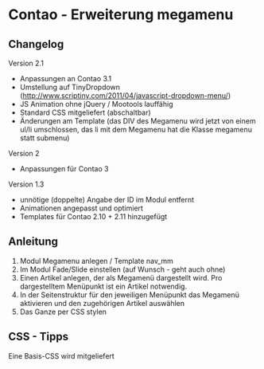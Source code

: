 Contao - Erweiterung megamenu
=============================

Changelog
---------
Version 2.1
 * Anpassungen an Contao 3.1
 * Umstellung auf TinyDropdown (http://www.scriptiny.com/2011/04/javascript-dropdown-menu/)
 * JS Animation ohne jQuery / Mootools lauffähig
 * Standard CSS mitgeliefert (abschaltbar)
 * Änderungen am Template (das DIV des Megamenu wird jetzt von einem ul/li umschlossen, das li mit dem Megamenu hat die Klasse megamenu statt submenu)

Version 2
 * Anpassungen für Contao 3

Version 1.3
 * unnötige (doppelte) Angabe der ID im Modul entfernt
 * Animationen angepasst und optimiert
 * Templates für Contao 2.10 + 2.11 hinzugefügt


Anleitung
---------

1. Modul Megamenu anlegen / Template nav_mm
2. Im Modul Fade/Slide einstellen (auf Wunsch - geht auch ohne)
3. Einen Artikel anlegen, der als Megamenü dargestellt wird. Pro dargestelltem Menüpunkt ist ein Artikel notwendig.
4. In der Seitenstruktur für den jeweiligen Menüpunkt das Megamenü aktivieren und den zugehörigen Artikel auswählen
5. Das Ganze per CSS stylen

CSS - Tipps
-----------
Eine Basis-CSS wird mitgeliefert
